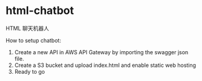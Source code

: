 # html-chatbot
HTML 聊天机器人

How to setup chatbot:
1. Create a new API in AWS API Gateway by importing the swagger json file.
2. Create a S3 bucket and upload index.html and enable static web hosting
3. Ready to go
